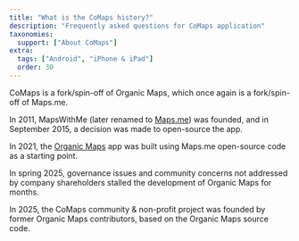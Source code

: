 ```yaml
---
title: "What is the CoMaps history?"
description: "Frequently asked questions for CoMaps application"
taxonomies:
  support: ["About CoMaps"]
extra:
  tags: ["Android", "iPhone & iPad"]
  order: 30
---
```


CoMaps is a fork/spin-off of Organic Maps, which once again is a fork/spin-off of Maps.me.

In 2011, MapsWithMe (later renamed to [Maps.me](https://en.wikipedia.org/wiki/Maps.me)) was founded, and in September 2015, a decision was made to open-source the app. 

In 2021, the [Organic Maps](https://en.wikipedia.org/wiki/Organic_Maps) app was built using Maps.me open-source code as a starting point.

In spring 2025, governance issues and community concerns not addressed by company shareholders stalled the development of Organic Maps for months.

In 2025, the CoMaps community & non-profit project was founded by former Organic Maps contributors, based on the Organic Maps source code.
